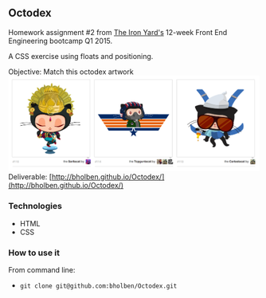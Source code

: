 
## Octodex

Homework assignment #2 from [The Iron Yard's](http://theironyard.com/locations/atlanta/) 12-week Front End Engineering bootcamp Q1 2015.  

A CSS exercise using floats and positioning.  

Objective:  Match this octodex artwork  
![artwork](octodex.png)  
Deliverable: [http://bholben.github.io/Octodex/](http://bholben.github.io/Octodex/)  

### Technologies
  * HTML
  * CSS

### How to use it

From command line:  
  * `git clone git@github.com:bholben/Octodex.git`  

